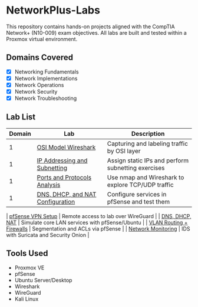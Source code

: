 # NetworkPlus-Labs
This repository contains hands-on projects aligned with the CompTIA Network+ (N10-009) exam objectives. All labs are built and tested within a Proxmox virtual environment.

## Domains Covered
- [x] Networking Fundamentals
- [x] Network Implementations
- [x] Network Operations
- [x] Network Security
- [x] Network Troubleshooting

## Lab List
| Domain | Lab | Description |
|-----|-----|-------------|
| 1 | [OSI Model Wireshark](./osi-model-wireshark) | Capturing and labeling traffic by OSI layer |
| 1 | [IP Addressing and Subnetting](./osi-model-wireshark) | Assign static IPs and perform subnetting exercises |
| 1 | [Ports and Protocols Analysis](./osi-model-wireshark) | Use nmap and Wireshark to explore TCP/UDP traffic |
| 1 | [DNS, DHCP, and NAT Configuration](./osi-model-wireshark) | Configure services in pfSense and test them |



| [pfSense VPN Setup](./pfSense-vpn-wireguard) | Remote access to lab over WireGuard |
| [DNS, DHCP, NAT](./dns-dhcp-nat) | Simulate core LAN services with pfSense/Ubuntu |
| [VLAN Routing + Firewalls](./vlan-routing-firewall) | Segmentation and ACLs via pfSense |
| [Network Monitoring](./network-monitoring-ids) | IDS with Suricata and Security Onion |

## Tools Used
- Proxmox VE
- pfSense
- Ubuntu Server/Desktop
- Wireshark
- WireGuard
- Kali Linux
